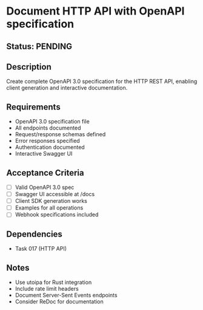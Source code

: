 # Document HTTP API with OpenAPI specification

## Status: PENDING

## Description
Create complete OpenAPI 3.0 specification for the HTTP REST API, enabling client generation and interactive documentation.

## Requirements
- OpenAPI 3.0 specification file
- All endpoints documented
- Request/response schemas defined
- Error responses specified
- Authentication documented
- Interactive Swagger UI

## Acceptance Criteria
- [ ] Valid OpenAPI 3.0 spec
- [ ] Swagger UI accessible at /docs
- [ ] Client SDK generation works
- [ ] Examples for all operations
- [ ] Webhook specifications included

## Dependencies
- Task 017 (HTTP API)

## Notes
- Use utoipa for Rust integration
- Include rate limit headers
- Document Server-Sent Events endpoints
- Consider ReDoc for documentation